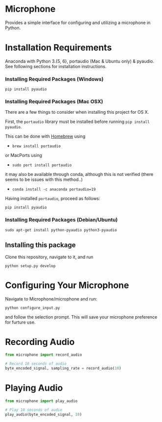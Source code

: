 # Microphone

Provides a simple interface for configuring and utilizing a microphone in Python.

# Installation Requirements
Anaconda with Python 3.{5, 6}, portaudio (Mac & Ubuntu only) & pyaudio. See following sections for installation instructions.

### Installing Required Packages (Windows)
```shell
pip install pyaudio
```


### Installing Required Packages (Mac OSX)
There are a few things to consider when installing this project for OS X. 

First, the `portaudio` library must be installed before running `pip install pyaudio`. 

This can be done with [Homebrew](https://brew.sh/) using 
 - `brew install portaudio` 

or MacPorts using 
  - `sudo port install portaudio` 
  
it may also be available through conda, although this is not verified (there seems to be issues with this method..)
  - `conda install -c anaconda portaudio=19`
  
Having installed `portaudio`, proceed as follows:
```shell
pip install pyaudio
```

### Installing Required Packages (Debian/Ubuntu)
```shell
sudo apt-get install python-pyaudio python3-pyaudio
```


## Installing this package
Clone this repository, navigate to it, and run

```shell
python setup.py develop
```

# Configuring Your Microphone
Navigate to Microphone/microphone and run:
```shell
python configure_input.py
```
and follow the selection prompt. This will save your microphone preference for furture use.

# Recording Audio
```python
from microphone import record_audio

# Record 10 seconds of audio
byte_encoded_signal, sampling_rate = record_audio(10)
```

# Playing Audio
```python
from microphone import play_audio

# Play 10 seconds of audio
play_audio(byte_encoded_signal, 10)
```